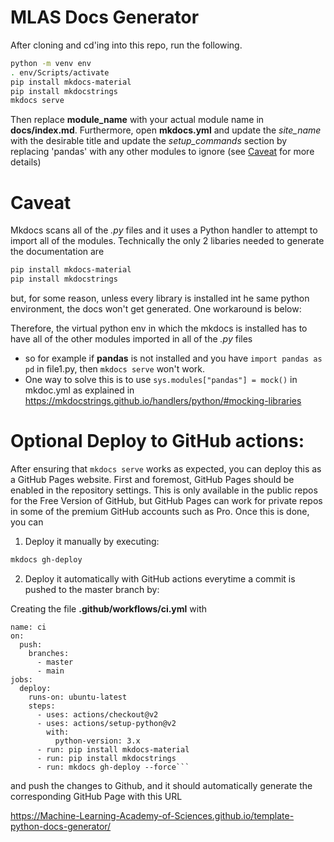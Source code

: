 # MLAS Docs Generator

After cloning and cd'ing into this repo, run the following.

```bash
python -m venv env
. env/Scripts/activate
pip install mkdocs-material
pip install mkdocstrings
mkdocs serve
```

Then replace **module_name** with your actual module name in **docs/index.md**. Furthermore, open **mkdocs.yml** and update the *site_name* with the desirable title and update the *setup_commands* section by replacing 'pandas' with any other modules to ignore (see  [Caveat](#Caveat) for more details)

# Caveat

Mkdocs scans all of the *.py* files and it uses a Python handler to attempt to import
all of the modules. Technically the only 2 libaries needed to generate the documentation are

```bash
pip install mkdocs-material
pip install mkdocstrings
```

but, for some reason, unless every library is installed int he same python environment, the docs won't get generated. One workaround is below:

Therefore, the virtual python env in which the mkdocs is installed has to have all of the other modules imported in all of the *.py* files

* so for example if **pandas** is not installed and you have ```import pandas as pd``` in file1.py, then `mkdocs serve` won't work.
* One way to solve this is to use `sys.modules["pandas"] = mock()` in mkdoc.yml as explained in https://mkdocstrings.github.io/handlers/python/#mocking-libraries

# Optional Deploy to GitHub actions:

After ensuring that ```mkdocs serve``` works as expected, you can deploy this as a GitHub Pages website. First and foremost, GitHub Pages should be enabled in the repository settings. This is only available in the public repos for the Free Version of GitHub, but GitHub Pages can work for private repos in some of the premium GitHub accounts such as Pro. Once this is done, you can

1. Deploy it manually by executing:

```bash
mkdocs gh-deploy
```

2. Deploy it automatically with GitHub actions everytime a commit is pushed to the master branch by:

Creating the file **.github/workflows/ci.yml**
with
```
name: ci
on:
  push:
    branches:
      - master
      - main
jobs:
  deploy:
    runs-on: ubuntu-latest
    steps:
      - uses: actions/checkout@v2
      - uses: actions/setup-python@v2
        with:
          python-version: 3.x
      - run: pip install mkdocs-material
      - run: pip install mkdocstrings
      - run: mkdocs gh-deploy --force```
```
and push the changes to Github, and it should automatically generate the corresponding GitHub Page with this URL 

https://Machine-Learning-Academy-of-Sciences.github.io/template-python-docs-generator/